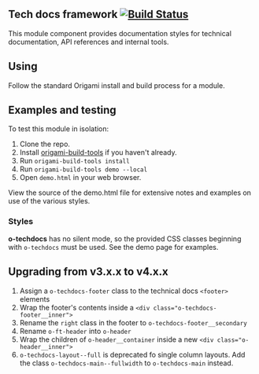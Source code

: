 ## Tech docs framework  [![Build Status](https://travis-ci.org/Financial-Times/o-techdocs.png?branch=master)](https://travis-ci.org/Financial-Times/o-techdocs)

This module component provides documentation styles for technical documentation, API references and internal tools.

## Using

Follow the standard Origami install and build process for a module.

## Examples and testing

To test this module in isolation:

1. Clone the repo.
2. Install [origami-build-tools](https://github.com/Financial-Times/origami-build-tools) if you haven't already.
3. Run `origami-build-tools install`
4. Run `origami-build-tools demo --local`
5. Open `demo.html` in your web browser.

View the source of the demo.html file for extensive notes and examples on use of the various styles.

### Styles

__o-techdocs__ has no silent mode, so the provided CSS classes beginning with `o-techdocs` must be used. See the demo page for examples.

## Upgrading from v3.x.x to v4.x.x

1. Assign a `o-techdocs-footer` class to the technical docs `<footer>` elements
2. Wrap the footer's contents inside a `<div class="o-techdocs-footer__inner">`
3. Rename the `right` class in the footer to `o-techdocs-footer__secondary`
4. Rename `o-ft-header` into `o-header`
5. Wrap the children of `o-header__container` inside a new `<div class="o-header__inner">`
6. `o-techdocs-layout--full` is deprecated fo single column layouts. Add the class `o-techdocs-main--fullwidth` to `o-techdocs-main` instead.
